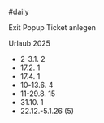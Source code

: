 #daily 

Exit Popup Ticket anlegen

Urlaub 2025
- 2-3.1. 2
- 17.2. 1
- 17.4. 1
- 10-13.6. 4
- 11-29.8. 15
- 31.10. 1
- 22.12.-5.1.26 (5)
